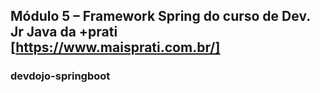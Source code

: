 ## Módulo 5 – Framework Spring do curso de Dev. Jr Java da +prati [https://www.maisprati.com.br/]
### devdojo-springboot
